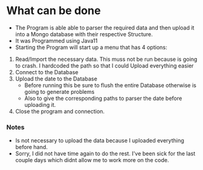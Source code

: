 # What can be done
- The Program is able able to parser the required data and then upload it into a Mongo database with their respective Structure.
- It was Programmed using Java11
- Starting the Program will start up a menu that has 4 options:
1. Read/Import the necessary data. This muss not be run because is going to crash. I hardcoded the path so that I could Upload everything easier
2. Connect to the Database
3. Upload the date to the Database
   - Before running this be sure to flush the entire Database otherwise is going to generate problems
   - Also to give the corresponding paths to parser the date before uploading it.
4. Close the program and connection.

### Notes
- Is not necessary to upload the data because I uploaded everything before hand.
- Sorry, I did not have time again to do the rest. I've been sick for the last couple days which didnt allow me to work more on the code.